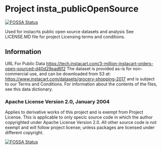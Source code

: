 # Project insta_publicOpenSource
[![FOSSA Status](https://app.fossa.io/api/projects/git%2Bhttps%3A%2F%2Fgithub.com%2Fpimikeymike%2Finstacart_exploratory_analysis.svg?type=shield)](https://app.fossa.io/projects/git%2Bhttps%3A%2F%2Fgithub.com%2Fpimikeymike%2Finstacart_exploratory_analysis?ref=badge_shield)

Used for instacrts public open source datasets and analysis
See LICENSE.MD file for project Licensing terms and conditions.
## Information 
URL For Public Data https://tech.instacart.com/3-million-instacart-orders-open-sourced-d40d29ead6f2
The dataset is provided as-is for non-commercial use, and can be downloaded from S3
at: https://www.instacart.com/datasets/grocery-shopping-2017 and is subject to our 
Terms and Conditions. For information about the contents of the files, see this data dictionary.


### Apache License Version 2.0, January 2004
Applies to derivative works of this project and is exempt from Project License. This is applicable to only specic source code in which the author copyrighted under Apache License Version 2.0. All other source code is not exempt and will follow project license; unless packages are licensed under different  copyright. 

[![FOSSA Status](https://app.fossa.io/api/projects/git%2Bhttps%3A%2F%2Fgithub.com%2Fpimikeymike%2Finstacart_exploratory_analysis.svg?type=large)](https://app.fossa.io/projects/git%2Bhttps%3A%2F%2Fgithub.com%2Fpimikeymike%2Finstacart_exploratory_analysis?ref=badge_large)